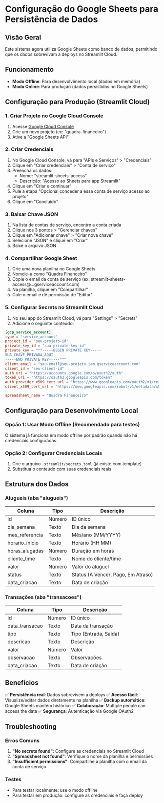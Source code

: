 # Configuração do Google Sheets para Persistência de Dados

## Visão Geral
Este sistema agora utiliza Google Sheets como banco de dados, permitindo que os dados sobrevivam a deploys no Streamlit Cloud.

## Funcionamento
- **Modo Offline**: Para desenvolvimento local (dados em memória)
- **Modo Online**: Para produção (dados persistidos no Google Sheets)

## Configuração para Produção (Streamlit Cloud)

### 1. Criar Projeto no Google Cloud Console
1. Acesse [Google Cloud Console](https://console.cloud.google.com/)
2. Crie um novo projeto (ex: "quadra-financeiro")
3. Ative a "Google Sheets API"

### 2. Criar Credenciais
1. No Google Cloud Console, vá para "APIs e Serviços" > "Credenciais"
2. Clique em "Criar credenciais" > "Conta de serviço"
3. Preencha os dados:
   - Nome: "streamlit-sheets-access"
   - Descrição: "Acesso ao Sheets para app Streamlit"
4. Clique em "Criar e continuar"
5. Pule a etapa "Opcional conceder a essa conta de serviço acesso ao projeto"
6. Clique em "Concluído"

### 3. Baixar Chave JSON
1. Na lista de contas de serviço, encontre a conta criada
2. Clique nos 3 pontos > "Gerenciar chaves"
3. Clique em "Adicionar chave" > "Criar nova chave"
4. Selecione "JSON" e clique em "Criar"
5. Baixe o arquivo JSON

### 4. Compartilhar Google Sheet
1. Crie uma nova planilha no Google Sheets
2. Nomeie-a como "Quadra Financeiro"
3. Copie o email da conta de serviço (ex: streamlit-sheets-access@...gserviceaccount.com)
4. Na planilha, clique em "Compartilhar"
5. Cole o email e dê permissão de "Editor"

### 5. Configurar Secrets no Streamlit Cloud
1. No seu app do Streamlit Cloud, vá para "Settings" > "Secrets"
2. Adicione o seguinte conteúdo:

```toml
[gcp_service_account]
type = "service_account"
project_id = "seu-projeto-id"
private_key_id = "sua-private-key-id"
private_key = """-----BEGIN PRIVATE KEY-----
SUA_CHAVE_PRIVADA_AQUI
-----END PRIVATE KEY-----"""
client_email = "seu-email@seu-projeto.iam.gserviceaccount.com"
client_id = "seu-client-id"
auth_uri = "https://accounts.google.com/o/oauth2/auth"
token_uri = "https://oauth2.googleapis.com/token"
auth_provider_x509_cert_url = "https://www.googleapis.com/oauth2/v1/certs"
client_x509_cert_url = "https://www.googleapis.com/robot/v1/metadata/x509/seu-email%40seu-projeto.iam.gserviceaccount.com"

spreadsheet_name = "Quadra Financeiro"
```

## Configuração para Desenvolvimento Local

### Opção 1: Usar Modo Offline (Recomendado para testes)
O sistema já funciona em modo offline por padrão quando não há credenciais configuradas.

### Opção 2: Configurar Credenciais Locais
1. Crie o arquivo `.streamlit/secrets.toml` (já existe com template)
2. Substitua o conteúdo com suas credenciais reais

## Estrutura dos Dados

### Alugueis (aba "alugueis")
| Coluna | Tipo | Descrição |
|--------|------|-----------|
| id | Número | ID único |
| dia_semana | Texto | Dia da semana |
| mes_referencia | Texto | Mês/ano (MM/YYYY) |
| horario_inicio | Texto | Horário (HH:MM) |
| horas_alugadas | Número | Duração em horas |
| cliente_time | Texto | Nome do cliente/time |
| valor | Número | Valor do aluguel |
| status | Texto | Status (A Vencer, Pago, Em Atraso) |
| data_criacao | Texto | Data de criação |

### Transações (aba "transacoes")
| Coluna | Tipo | Descrição |
|--------|------|-----------|
| id | Número | ID único |
| data_transacao | Texto | Data da transação |
| tipo | Texto | Tipo (Entrada, Saída) |
| descricao | Texto | Descrição |
| valor | Número | Valor |
| observacao | Texto | Observações |
| data_criacao | Texto | Data de criação |

## Benefícios
✅ **Persistência real**: Dados sobrevivem a deploys
✅ **Acesso fácil**: Visualize/editar dados diretamente na planilha
✅ **Backup automático**: Google Sheets mantém histórico
✅ **Colaboração**: Multiple people can access the data
✅ **Segurança**: Autenticação via Google OAuth2

## Troubleshooting

### Erros Comuns
1. **"No secrets found"**: Configure as credenciais no Streamlit Cloud
2. **"Spreadsheet not found"**: Verifique o nome da planilha e permissões
3. **"Insufficient permissions"**: Compartilhe a planilha com o email da conta de serviço

### Testes
- Para testar localmente: use o modo offline
- Para testar em produção: configure as credenciais e faça deploy